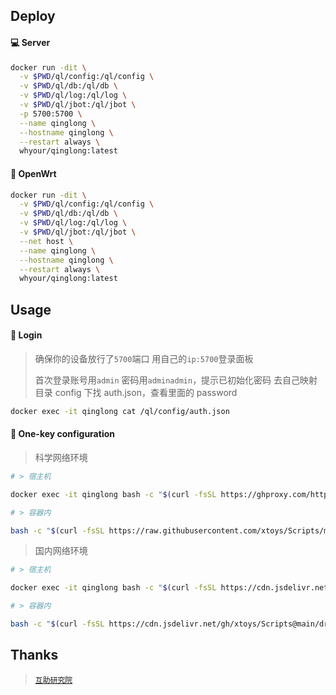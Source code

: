 ## Deploy

#### 💻 Server

```sh
docker run -dit \
  -v $PWD/ql/config:/ql/config \
  -v $PWD/ql/db:/ql/db \
  -v $PWD/ql/log:/ql/log \
  -v $PWD/ql/jbot:/ql/jbot \
  -p 5700:5700 \
  --name qinglong \
  --hostname qinglong \
  --restart always \
  whyour/qinglong:latest
```

#### 🚀 OpenWrt

```sh
docker run -dit \
  -v $PWD/ql/config:/ql/config \
  -v $PWD/ql/db:/ql/db \
  -v $PWD/ql/log:/ql/log \
  -v $PWD/ql/jbot:/ql/jbot \
  --net host \
  --name qinglong \
  --hostname qinglong \
  --restart always \
  whyour/qinglong:latest
```

## Usage

#### 🚩 Login

> 确保你的设备放行了`5700`端口
> 用自己的`ip:5700`登录面板
>
> 首次登录账号用`admin` 密码用`adminadmin`，提示已初始化密码
> 去自己映射目录 config 下找 auth.json，查看里面的 password

```sh
docker exec -it qinglong cat /ql/config/auth.json
```

#### 🎉 One-key configuration

> 科学网络环境

```sh
# > 宿主机

docker exec -it qinglong bash -c "$(curl -fsSL https://ghproxy.com/https://raw.githubusercontent.com/281677160/ql/main/custom.sh)"

# > 容器内

bash -c "$(curl -fsSL https://raw.githubusercontent.com/xtoys/Scripts/main/dragon/custom.sh)"
```

> 国内网络环境

```sh
# > 宿主机

docker exec -it qinglong bash -c "$(curl -fsSL https://cdn.jsdelivr.net/gh/xtoys/Scripts@main/dragon/custom-cdn.sh)"

# > 容器内

bash -c "$(curl -fsSL https://cdn.jsdelivr.net/gh/xtoys/Scripts@main/dragon/custom-cdn.sh)"
```

## Thanks

> [`互助研究院`](https://t.me/update_help)
